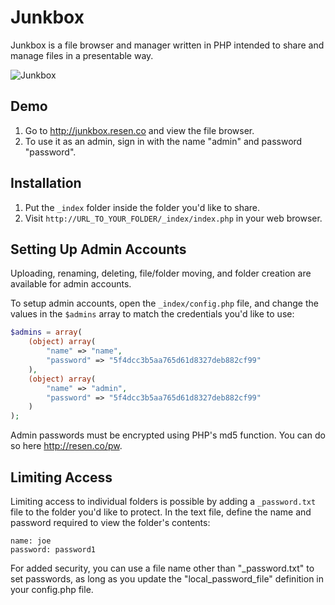 # Junkbox

Junkbox is a file browser and manager written in PHP intended to share and manage files in a presentable way.

![Junkbox](https://raw.github.com/bryanbuchanan/junkbox/master/screenshot.png)

## Demo

1. Go to http://junkbox.resen.co and view the file browser.
2. To use it as an admin, sign in with the name "admin" and password "password".

## Installation

1. Put the `_index` folder inside the folder you'd like to share.
2. Visit `http://URL_TO_YOUR_FOLDER/_index/index.php` in your web browser.

## Setting Up Admin Accounts

Uploading, renaming, deleting, file/folder moving, and folder creation are available for admin accounts.

To setup admin accounts, open the `_index/config.php` file, and change the values in the `$admins` array to match the credentials you'd like to use:
		
```php
$admins = array(
	(object) array(
		"name" => "name",
		"password" => "5f4dcc3b5aa765d61d8327deb882cf99"
	),
	(object) array(
		"name" => "admin",
		"password" => "5f4dcc3b5aa765d61d8327deb882cf99"
	)
);
```

Admin passwords must be encrypted using PHP's md5 function. You can do so here <http://resen.co/pw>.

## Limiting Access

Limiting access to individual folders is possible by adding a `_password.txt` file to the folder you'd like to protect. In the text file, define the name and password required to view the folder's contents:

```
name: joe
password: password1
```

For added security, you can use a file name other than "_password.txt" to set passwords, as long as you update the "local_password_file" definition in your config.php file.
